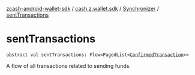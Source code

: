 [zcash-android-wallet-sdk](../../index.md) / [cash.z.wallet.sdk](../index.md) / [Synchronizer](index.md) / [sentTransactions](./sent-transactions.md)

# sentTransactions

`abstract val sentTransactions: Flow<PagedList<`[`ConfirmedTransaction`](../../cash.z.ecc.android.sdk.entity/-confirmed-transaction/index.md)`>>`

A flow of all transactions related to sending funds.

